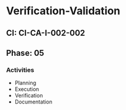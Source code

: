 # Verification-Validation

## CI: CI-CA-I-002-002
## Phase: 05

### Activities
- Planning
- Execution
- Verification
- Documentation
